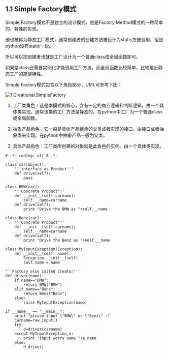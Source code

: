 
## 1.1 Simple Factory模式

Simple Factory模式不是独立的设计模式，他是Factory Method模式的一种简单的、特殊的实现。

他也被称为静态工厂模式，通常创建者的创建方法被设计为static方便调用，但是python没有static一说。

所以可以把创建者也就是工厂设计为一个普通class或全局函数即可。

如果是class还需要实例化才能调用工厂方法，而全局函数比较简单，比较接近静态工厂的简便特性。

Simple Factory模式包含以下角色部分，UML可参考下图：

![1.Creational.SimpleFactory](https://github.com/yc19890920/python_learn/tree/master/Class/Patterns/img/Simple_Factory.png)

1) 工厂类角色：这是本模式的核心，含有一定的商业逻辑和判断逻辑。由一个具体类实现，通常该类的工厂方法是静态的。在python中工厂为一个普通class或全局函数。

2) 抽象产品角色：它一般是具体产品继承的父类或者实现的接口。由接口或者抽象类来实现。在python中抽象产品一般为父类。

3) 具体产品角色：工厂类所创建的对象就是此角色的实例。由一个具体类实现。

```
# -*- coding: utf-8 -*-

class car(object):
    '''interface as Product'''
    def drive(self):
        pass

class BMW(car):
    '''Concrete Product'''
    def __init__(self,carname):
        self.__name=carname
    def drive(self):
        print "Drive the BMW as "+self.__name

class Benz(car):
    '''Concrete Product'''
    def __init__(self,carname):
        self.__name=carname
    def drive(self):
        print "Drive the Benz as "+self.__name
        
class MyInputException(Exception):
    def __init__(self, name):
        Exception.__init__(self)
        self.name = name
        
'''Factory also called Creator'''
def driver(name):
    if name=="BMW":
        return BMW("BMW")
    elif name=="Benz":
        return Benz("Benz")
    else:
        raise MyInputException(name)
        
if __name__ == "__main__":
    print "please input \"BMW\" or \"Benz\" :"
    carname=raw_input()
    try:
        d=driver(carname)
    except MyInputException,e:
        print "input worry name "+e.name
    else:
        d.drive()
```
